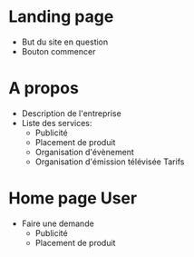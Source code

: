 ﻿# Landing page
- But du site en question
- Bouton commencer

# A propos
- Description de l'entreprise
- Liste des services:
    - Publicité
    - Placement de produit
    - Organisation d'évènement
    - Organisation d'émission télévisée
Tarifs
# Home page User
- Faire une demande
    - Publicité
    - Placement de produit
